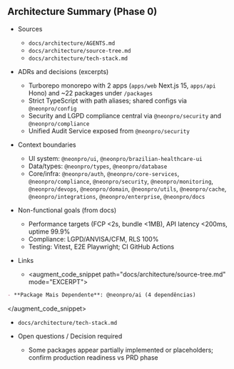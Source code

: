 ## Architecture Summary (Phase 0)

- Sources
  - `docs/architecture/AGENTS.md`
  - `docs/architecture/source-tree.md`
  - `docs/architecture/tech-stack.md`

- ADRs and decisions (excerpts)
  - Turborepo monorepo with 2 apps (`apps/web` Next.js 15, `apps/api` Hono) and ~22 packages under `/packages`
  - Strict TypeScript with path aliases; shared configs via `@neonpro/config`
  - Security and LGPD compliance central via `@neonpro/security` and `@neonpro/compliance`
  - Unified Audit Service exposed from `@neonpro/security`

- Context boundaries
  - UI system: `@neonpro/ui`, `@neonpro/brazilian-healthcare-ui`
  - Data/types: `@neonpro/types`, `@neonpro/database`
  - Core/infra: `@neonpro/auth`, `@neonpro/core-services`, `@neonpro/compliance`, `@neonpro/security`, `@neonpro/monitoring`, `@neonpro/devops`, `@neonpro/domain`, `@neonpro/utils`, `@neonpro/cache`, `@neonpro/integrations`, `@neonpro/enterprise`, `@neonpro/docs`

- Non-functional goals (from docs)
  - Performance targets (FCP <2s, bundle <1MB), API latency <200ms, uptime 99.9%
  - Compliance: LGPD/ANVISA/CFM, RLS 100%
  - Testing: Vitest, E2E Playwright; CI GitHub Actions

- Links
  - <augment_code_snippet path="docs/architecture/source-tree.md" mode="EXCERPT">
````markdown
- **Package Mais Dependente**: @neonpro/ai (4 dependências)
````
  </augment_code_snippet>
  - `docs/architecture/tech-stack.md`

- Open questions / Decision required
  - Some packages appear partially implemented or placeholders; confirm production readiness vs PRD phase

